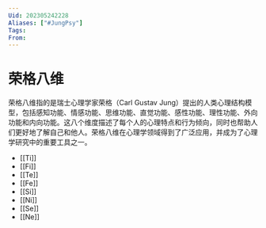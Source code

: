 ```yaml
---
Uid: 202305242228
Aliases: ["#JungPsy"]
Tags: 
From: 
---
```

# 荣格八维

荣格八维指的是瑞士心理学家荣格（Carl Gustav Jung）提出的人类心理结构模型，包括感知功能、情感功能、思维功能、直觉功能、感性功能、理性功能、外向功能和内向功能。这八个维度描述了每个人的心理特点和行为倾向，同时也帮助人们更好地了解自己和他人。荣格八维在心理学领域得到了广泛应用，并成为了心理学研究中的重要工具之一。

- [[Ti]]
- [[Fi]]
- [[Te]]
- [[Fe]]
- [[Si]]
- [[Ni]]
- [[Se]]
- [[Ne]]

